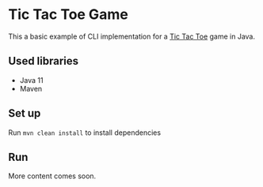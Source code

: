 # Tic Tac Toe Game

This a basic example of CLI implementation for a [Tic Tac Toe](https://en.wikipedia.org/wiki/Tic-tac-toe) game in Java.

## Used libraries

- Java 11
- Maven

## Set up

Run `mvn clean install` to install dependencies

## Run

More content comes soon.

